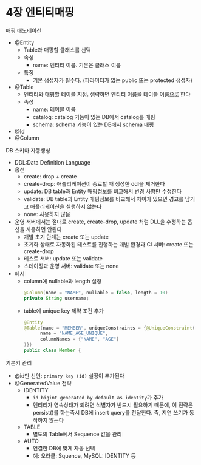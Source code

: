 # 4장 엔티티매핑

매핑 애노테이션
- @Entity
   - Table과 매핑할 클래스를 선택
   - 속성
      - name: 엔티티 이름. 기본은 클래스 이름
   - 특징
      - 기본 생성자가 필수다. (파라미터가 없는 public 또는 protected 생성자)
- @Table 
   - 엔티티와 매핑할 테이블 지정. 생략하면 엔티티 이름을 테이블 이름으로 한다
   - 속성
      - name: 테이블 이름
      - catalog: catalog 기능이 있는 DB에서 catalog를 매핑
      - schema: schema 기능이 있는 DB에서 schema 매핑
- @Id
- @Column

DB 스키마 자동생성
- DDL:Data Definition Language
- 옵션
   - create: drop + create
   - create-drop: 애플리케이션이 종료할 때 생성한 ddl을 제거한다
   - update: DB table과 Entity 매핑정보를 비교해서 변경 사항만 수정한다
   - validate: DB table과 Entity 매핑정보를 비교해서 차이가 있으면 경고를 남기고 애플리케이션을 실행하지 않는다
   - none: 사용하지 않음
- 운영 서버에서는 절대로 create, create-drop, update 처럼 DLL을 수정하는 옵션을 사용하면 안된다
   - 개발 초기 단계는 create 또는 update
   - 초기화 상태로 자동화된 테스트를 진행하는 개발 환경과 CI 서버: create 또는 create-drop
   - 테스트 서버: update 또는 validate
   - 스테이징과 운영 서버: validate 또는 none
- 예시
   - column에 nullable과 length 설정
      ~~~java
      @Column(name = "NAME", nullable = false, length = 10)
      private String username;
      ~~~
   - table에 unique key 제약 조건 추가
      ~~~java
      @Entity
      @Table(name = "MEMBER", uniqueConstraints = {@UniqueConstraint(
            name = "NAME_AGE_UNIQUE",
            columnNames = {"NAME", "AGE"}
      )})
      public class Member {
      ~~~

기본키 관리
- @id만 선언: `primary key (id)` 설정이 추가된다
- @GeneratedValue 전략
   - IDENTITY
      - `id bigint generated by default as identity`가 추가
      - 엔티티가 영속상태가 되려면 식별자가 반드시 필요하기 때문에, 이 전략은 persist()를 하는즉시 DB에 insert query를 전달한다. 즉, 지연 쓰기가 동작하지 않는다
   - TABLE
      - 별도의 Table에서 Sequence 값을 관리
   - AUTO
      - 연결한 DB에 맞게 자동 선택
      - 예: 오라클: Squence, MySQL: IDENTITY 등

